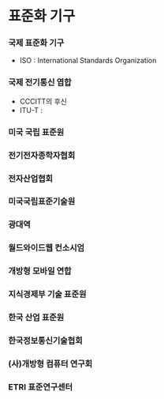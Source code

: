 # 표준화 기구
### 국제 표준화 기구
- ISO : International Standards Organization
### 국제 전기통신 엽합
- CCCITT의 후신
- ITU-T : 
### 미국 국립 표준원
### 전기전자종학자협회
### 전자산업협회
### 미국국립표준기술원
### 광대역
### 월드와이드웹 컨소시엄
### 개방형 모바일 연합
### 지식경제부 기술 표준원
### 한국 산업 표준원
### 한국정보통신기술협회
### (사)개방형 컴퓨터 연구회
### ETRI 표준연구센터